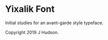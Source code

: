 Yixalik Font
==============


Initial studies for an avant-garde style typeface.

Copyright 2019 J Hudson.
